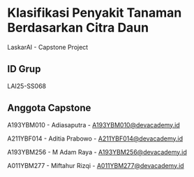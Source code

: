 # Klasifikasi Penyakit Tanaman Berdasarkan Citra Daun
LaskarAI - Capstone Project

## ID Grup
LAI25-SS068

## Anggota Capstone
A193YBM010 - Adiasaputra - A193YBM010@devacademy.id

A211YBF014 - Aditia Prabowo	- A211YBF014@devacademy.id

A193YBM256 - M Adam Raya - A193YBM256@devacademy.id

A011YBM277 - Miftahur Rizqi	- A011YBM277@devacademy.id
